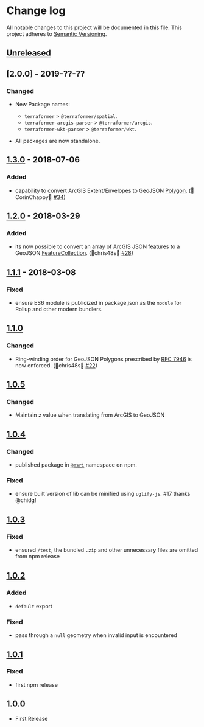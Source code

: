 # Change log

All notable changes to this project will be documented in this file.
This project adheres to [Semantic Versioning](http://semver.org/).

## [Unreleased]

## [2.0.0] - 2019-??-??

### Changed

* New Package names:
  * `terraformer` > `@terraformer/spatial`.
  * `terraformer-arcgis-parser` > `@terraformer/arcgis`.
  * `terraformer-wkt-parser` > `@terraformer/wkt`.

* All packages are now standalone.

## [1.3.0] - 2018-07-06

### Added

* capability to convert ArcGIS Extent/Envelopes to GeoJSON [Polygon](https://tools.ietf.org/html/rfc7946#section-3.1.6). (🙏CorinChappy🙏 [#34](https://github.com/Esri/arcgis-to-geojson-utils/pull/34))

## [1.2.0] - 2018-03-29

### Added

* its now possible to convert an array of ArcGIS JSON features to a GeoJSON [FeatureCollection](https://tools.ietf.org/html/rfc7946#section-3.3). (🙏chris48s🙏 [#28](https://github.com/Esri/arcgis-to-geojson-utils/pull/28))

## [1.1.1] - 2018-03-08

### Fixed

* ensure ES6 module is publicized in package.json as the `module` for Rollup and other modern bundlers.

## [1.1.0]

### Changed

* Ring-winding order for GeoJSON Polygons prescribed by [RFC 7946](https://tools.ietf.org/html/rfc7946#section-3.1.6) is now enforced. (🙏chris48s🙏 [#22](https://github.com/Esri/arcgis-to-geojson-utils/pull/22))

## [1.0.5]

### Changed

* Maintain z value when translating from ArcGIS to GeoJSON

## [1.0.4]

### Changed

* published package in [`@esri`](https://www.npmjs.com/org/esri) namespace on npm.

### Fixed

* ensure built version of lib can be minified using `uglify-js`. #17 thanks @chidg!

## [1.0.3]

### Fixed

* ensured `/test`, the bundled `.zip` and other unnecessary files are omitted from npm release

## [1.0.2]

### Added

* `default` export

### Fixed

* pass through a `null` geometry when invalid input is encountered

## [1.0.1]

### Fixed

* first npm release

## 1.0.0
* First Release

[Unreleased]: https://github.com/Esri/arcgis-to-geojson-utils/compare/v2.0.0...HEAD
[1.3.0]: https://github.com/Esri/arcgis-to-geojson-utils/compare/v1.3.0...v2.0.0
[1.3.0]: https://github.com/Esri/arcgis-to-geojson-utils/compare/v1.2.0...v1.3.0
[1.2.0]: https://github.com/Esri/arcgis-to-geojson-utils/compare/v1.1.1...v1.2.0
[1.1.1]: https://github.com/Esri/arcgis-to-geojson-utils/compare/v1.1.0...v1.1.1
[1.1.0]: https://github.com/Esri/arcgis-to-geojson-utils/compare/v1.0.5...v1.1.0
[1.0.5]: https://github.com/Esri/arcgis-to-geojson-utils/compare/v1.0.4...v1.0.5
[1.0.4]: https://github.com/Esri/arcgis-to-geojson-utils/compare/v1.0.3...v1.0.4
[1.0.3]: https://github.com/Esri/arcgis-to-geojson-utils/compare/v1.0.2...v1.0.3
[1.0.2]: https://github.com/Esri/arcgis-to-geojson-utils/compare/v1.0.1...v1.0.2
[1.0.1]: https://github.com/Esri/arcgis-to-geojson-utils/compare/v1.0.0...v1.0.1
